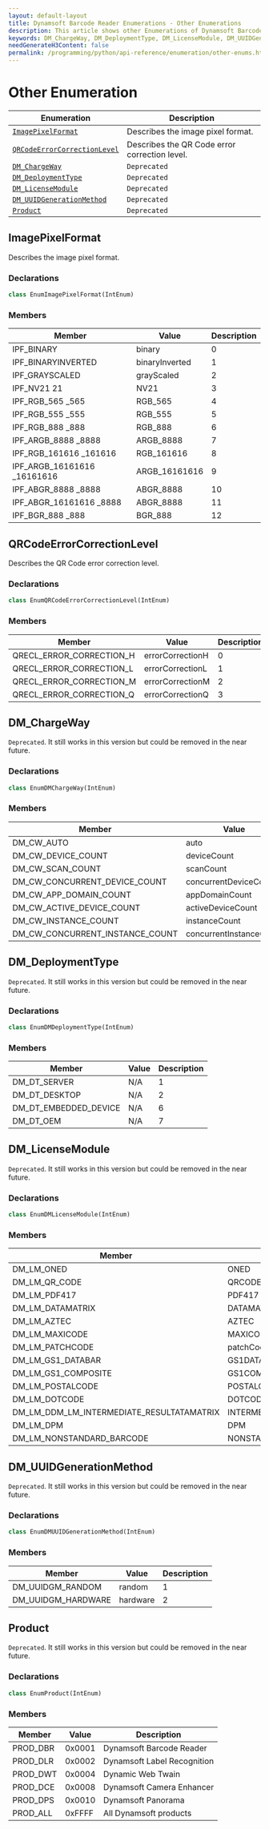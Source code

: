 ```yaml
---
layout: default-layout
title: Dynamsoft Barcode Reader Enumerations - Other Enumerations
description: This article shows other Enumerations of Dynamsoft Barcode Reader.
keywords: DM_ChargeWay, DM_DeploymentType, DM_LicenseModule, DM_UUIDGenerationMethod, ImagePixelFormat, QRCodeErrorCorrectionLevel, other enumeration, enumeration
needGenerateH3Content: false
permalink: /programming/python/api-reference/enumeration/other-enums.html
---
```



# Other Enumeration

  | Enumeration | Description |
  |-------------|-------------|
  | [`ImagePixelFormat`](#imagepixelformat) | Describes the image pixel format. |
  | [`QRCodeErrorCorrectionLevel`](#qrcodeerrorcorrectionlevel) | Describes the QR Code error correction level.   |
  | [`DM_ChargeWay`](#dm_chargeway) | `Deprecated` |
  | [`DM_DeploymentType`](#dm_deploymenttype) | `Deprecated` |
  | [`DM_LicenseModule`](#dm_licensemodule) | `Deprecated` |
  | [`DM_UUIDGenerationMethod`](#dm_uuidgenerationmethod) | `Deprecated` |
  | [`Product`](#product) | `Deprecated` |

## ImagePixelFormat
Describes the image pixel format.

### Declarations




```python
class EnumImagePixelFormat(IntEnum)
```



### Members

| Member | Value | Description |
| -------------- | ----- | ----------- |
| IPF_BINARY  | binary | 0 | 0: Black, 1: White |
| IPF_BINARYINVERTED  | binaryInverted | 1 | 0: Black, 1: White |
| IPF_GRAYSCALED  | grayScaled | 2 | 8 bit gray |
| IPF_NV21 21 | NV21 | 3 | NV21 |
| IPF_RGB_565 _565 | RGB_565 | 4 | 16bit with RGB channel order stored in memory from high to low address |
| IPF_RGB_555 _555 | RGB_555 | 5 | 16bit with RGB channel order stored in memory from high to low address |
| IPF_RGB_888 _888 | RGB_888 | 6 | 24bit with RGB channel order stored in memory from high to low address |
| IPF_ARGB_8888 _8888 | ARGB_8888 | 7 | 32bit with ARGB channel order stored in memory from high to low address |
| IPF_RGB_161616 _161616 | RGB_161616 | 8 | 48bit with RGB channel order stored in memory from high to low address |
| IPF_ARGB_16161616 _16161616 | ARGB_16161616 | 9 | 64bit with ARGB channel order stored in memory from high to low address |
| IPF_ABGR_8888 _8888 | ABGR_8888 | 10 | 32bit with ABGR channel order stored in memory from high to low address |
| IPF_ABGR_16161616 _8888 | ABGR_8888 | 11 | 64bit with ABGR channel order stored in memory from high to low address |
| IPF_BGR_888 _888 | BGR_888 | 12 | 24bit with BGR channel order stored in memory from high to low address |

## QRCodeErrorCorrectionLevel
Describes the QR Code error correction level.  

### Declarations



```python
class EnumQRCodeErrorCorrectionLevel(IntEnum)
```




### Members

| Member | Value | Description |
| --------------- | ----- | ----------- |
| QRECL_ERROR_CORRECTION_H  | errorCorrectionH | 0 | Error Correction Level H (high) |
| QRECL_ERROR_CORRECTION_L  | errorCorrectionL | 1 | Error Correction Level L (low) |
| QRECL_ERROR_CORRECTION_M  | errorCorrectionM | 2 | Error Correction Level M (medium-low) |
| QRECL_ERROR_CORRECTION_Q  | errorCorrectionQ | 3 | Error Correction Level Q (medium-high) |

## DM_ChargeWay

`Deprecated`. It still works in this version but could be removed in the near future.

### Declarations




```python
class EnumDMChargeWay(IntEnum)
```



### Members

| Member | Value | Description |
| --------------- | ----- | ----------- |
| DM_CW_AUTO | auto | 0 | The charge way automatically determined by the license server. |
| DM_CW_DEVICE_COUNT | deviceCount | 1 | Charges by the count of devices. |
| DM_CW_SCAN_COUNT | scanCount | 2 | Charges by the count of barcode scans.|
| DM_CW_CONCURRENT_DEVICE_COUNT | concurrentDeviceCount | 3 | Charges by the count of concurrent devices. |
| DM_CW_APP_DOMAIN_COUNT | appDomainCount | 6 | Charges by the count of app domains. |
| DM_CW_ACTIVE_DEVICE_COUNT | activeDeviceCount | 8 | Charges by the count of active devices. |
| DM_CW_INSTANCE_COUNT | instanceCount | 9 | Charges by the count of instances. |
| DM_CW_CONCURRENT_INSTANCE_COUNT | concurrentInstanceCount | 10 | Charges by the count of concurrent instances. |

## DM_DeploymentType

`Deprecated`. It still works in this version but could be removed in the near future.

### Declarations




```python
class EnumDMDeploymentType(IntEnum)
```




### Members

| Member | Value | Description |
| --------------------------  | ----- | ----------- |
| DM_DT_SERVER | N/A | 1 | Server deployment type |
| DM_DT_DESKTOP | N/A | 2 | Desktop |
| DM_DT_EMBEDDED_DEVICE | N/A | 6 | Embedded device deployment type |
| DM_DT_OEM | N/A | 7 | OEM deployment type |

## DM_LicenseModule

`Deprecated`. It still works in this version but could be removed in the near future.

### Declarations




```python
class EnumDMLicenseModule(IntEnum)
```



### Members

| Member | Value | Description |
| --------------- | ----- | ----------- |
| DM_LM_ONED | ONED | 1 | One-D barcodes license module |
| DM_LM_QR_CODE | QRCODE | 2 | QR Code barcodes license module |
| DM_LM_PDF417 | PDF417 | 3 | PDF417 barcodes license module |
| DM_LM_DATAMATRIX | DATAMATRIX | 4 | DATAMATRIX barcodes license module |
| DM_LM_AZTEC | AZTEC | 5 | Aztec barcodes license module |
| DM_LM_MAXICODE | MAXICODE | 6 | MAXICODE barcodes license module|
| DM_LM_PATCHCODE | patchCode | 7 |Patch code barcodes license module |
| DM_LM_GS1_DATABAR | GS1DATABAR | 8 | GS1 Databar barcodes license module |
| DM_LM_GS1_COMPOSITE | GS1COMPOSITE | 9 | GS1 Composite Code barcodes license module |
| DM_LM_POSTALCODE | POSTALCODE | 10 | Postal code barcodes license module |
| DM_LM_DOTCODE | DOTCODE | 11 | DotCode barcodes license module|
| DM_LM_DDM_LM_INTERMEDIATE_RESULTATAMATRIX | INTERMEDIATERESULT | 12 | Intermediate result license module |
| DM_LM_DPM | DPM | 13 |DATAMATRIX DPM (Direct Part Marking) license module |
| DM_LM_NONSTANDARD_BARCODE | NONSTANDARDBARCODE | 16 | Nonstandard barcodes license module|

## DM_UUIDGenerationMethod

`Deprecated`. It still works in this version but could be removed in the near future.

### Declarations




```python
class EnumDMUUIDGenerationMethod(IntEnum)
```



### Members

| Member | Value | Description |
| --------------- | ----- | ----------- |
| DM_UUIDGM_RANDOM | random | 1 | Generates UUID with random values. |
| DM_UUIDGM_HARDWARE | hardware | 2 | Generates UUID based on hardware info. |

## Product

`Deprecated`. It still works in this version but could be removed in the near future.

### Declarations




```python
class EnumProduct(IntEnum)
```



### Members

| Member | Value | Description |
| --------------- | ----- | ----------- |
| PROD_DBR | 0x0001 | Dynamsoft Barcode Reader |
| PROD_DLR | 0x0002 | Dynamsoft Label Recognition |
| PROD_DWT | 0x0004 | Dynamic Web Twain |
| PROD_DCE | 0x0008 | Dynamsoft Camera Enhancer |
| PROD_DPS | 0x0010 | Dynamsoft Panorama |
| PROD_ALL | 0xFFFF | All Dynamsoft products |
